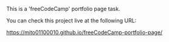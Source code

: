 This is a 'freeCodeCamp' portfolio page task.

You can check this project live at the following URL:

https://mito01100010.github.io/freeCodeCamp-portfolio-page/